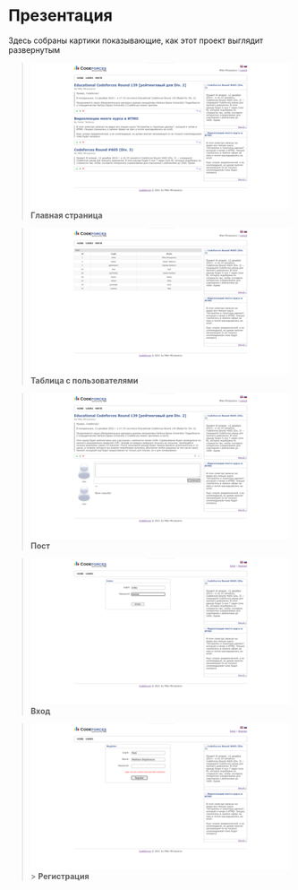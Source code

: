 # Презентация

Здесь собраны картики показывающие, как этот проект выглядит развернутым

> ![Главная страница](./assets/main.png) **Главная страница**

> ![Таблица с пользователями](./assets/table.png) **Таблица с пользователями**

> ![Пост](./assets/post.png) **Пост**

> ![Вход](./assets/login.png) **Вход**

> ![Регистрация](./assets/register.png) > **Регистрация**
